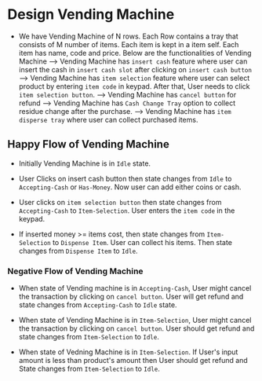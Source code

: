# Design Vending Machine

- We have Vending Machine of N rows. Each Row contains a tray that consists of M number of items. Each item is kept in a item self.  Each item has name, code and price. Below are the functionalities of Vending Machine
  --> Vending Machine has `insert cash` feature where user can insert the cash in `insert cash slot`  after clicking on `insert cash button`
  --> Vending Machine has `item selection` feature where user can select product by entering `item code` in keypad. After that, User needs to click `item selection button`.
  --> Vending Machine has `cancel button` for refund
  --> Vending Machine has `Cash Change Tray` option to collect residue change after the purchase.
  --> Vending Machine has `item disperse tray` where user can collect purchased items.

## Happy Flow of Vending Machine

- Initially Vending Machine is in `Idle` state.

- User Clicks on insert cash button then state changes from `Idle` to `Accepting-Cash` or `Has-Money`. Now user can add either coins or cash.
  
- User clicks on `item selection button` then state changes from `Accepting-Cash` to `Item-Selection`. User enters the `item code` in the keypad.

- If inserted money >= items cost, then state changes from `Item-Selection` to `Dispense Item`. User can collect his items. Then state changes from `Dispense Item` to `Idle`.  

### Negative Flow of Vending Machine

- When state of Vending machine is in `Accepting-Cash`, User might cancel the transaction by clicking on `cancel button`. User will get refund and state changes from `Accepting-Cash` to `Idle` state.

- When state of Vending Machine is in `Item-Selection`, User might cancel the transaction by clicking on `cancel button`. User should get refund and state changes from `Item-Selection` to `Idle`.

- When state of Vedning Machine is in `Item-Selection`.  If User's input amount is less than product's amount then User should get refund and State changes from `Item-Selection` to `Idle`.
